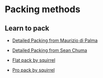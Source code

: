 # Packing methods
## Learn to pack
- [Detailed Packing from Maurizio di Palma](https://www.youtube.com/watch?v=M5A1oGpU5XE)
- [Detailed Packing from Sean Chuma](https://www.youtube.com/watch?v=27jgFSBSahI)

- [Flat pack by squirrel](https://www.youtube.com/watch?v=aHKyan3fr7E&pp=ugMICgJpdBABGAHKBRJzcXVpcnJlbCBwYWNrIGJhc2U%3D)
- [Pro pack by squirrel](https://www.youtube.com/watch?v=079kpn1kzzg&pp=ugMICgJpdBABGAHKBRJzcXVpcnJlbCBwYWNrIGJhc2U%3D)